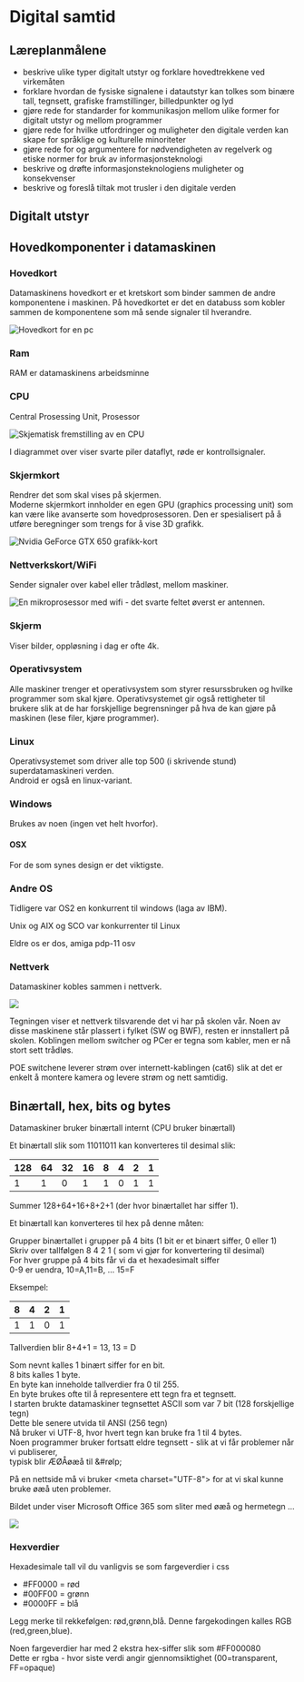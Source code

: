 # Digital samtid

## Læreplanmålene

* beskrive ulike typer digitalt utstyr og forklare hovedtrekkene ved virkemåten 
* forklare hvordan de fysiske signalene i datautstyr kan tolkes som binære tall, tegnsett, grafiske framstillinger, billedpunkter og lyd 
* gjøre rede for standarder for kommunikasjon mellom ulike former for digitalt utstyr og mellom programmer 
* gjøre rede for hvilke utfordringer og muligheter den digitale verden kan skape for språklige og kulturelle minoriteter 
* gjøre rede for og argumentere for nødvendigheten av regelverk og etiske normer for bruk av informasjonsteknologi 
* beskrive og drøfte informasjonsteknologiens muligheter og konsekvenser 
* beskrive og foreslå tiltak mot trusler i den digitale verden

## Digitalt utstyr <a id="digitalt-utstyr"></a>

## Hovedkomponenter i datamaskinen

### **Hovedkort**

Datamaskinens hovedkort er et kretskort som binder sammen de andre komponentene i maskinen. På hovedkortet er det en databuss som kobler sammen de komponentene som må sende signaler til hverandre.

![Hovedkort for en pc](../.gitbook/assets/image%20%285%29.png)

### **Ram**

RAM er datamaskinens arbeidsminne

### **CPU**

Central Prosessing Unit, Prosessor

![Skjematisk fremstilling av en CPU](../.gitbook/assets/image%20%283%29.png)

I diagrammet over viser svarte piler dataflyt, røde er kontrollsignaler.  


### **Skjermkort**

Rendrer det som skal vises på skjermen.  
Moderne skjermkort innholder en egen GPU \(graphics processing unit\) som kan være like avanserte som hovedprosessoren. Den er spesialisert på å utføre beregninger som trengs for å vise 3D grafikk.

![Nvidia GeForce GTX 650 grafikk-kort](../.gitbook/assets/image%20%287%29.png)

### **Nettverkskort/WiFi**

Sender signaler over kabel eller trådløst, mellom maskiner.

![En mikroprosessor med wifi - det svarte feltet &#xF8;verst er antennen.](../.gitbook/assets/image%20%286%29.png)

### **Skjerm**

Viser bilder, oppløsning i dag er ofte 4k. 

### Operativsystem <a id="operativsystem"></a>

Alle maskiner trenger et operativsystem som styrer resurssbruken og hvilke programmer som skal kjøre. Operativsystemet gir også rettigheter til brukere slik at de har forskjellige begrensninger på hva de kan gjøre på maskinen \(lese filer, kjøre programmer\).

### Linux

Operativsystemet som driver alle top 500 \(i skrivende stund\) superdatamaskineri verden.  
Android er også en linux-variant.

### Windows

Brukes av noen \(ingen vet helt hvorfor\).

#### OSX <a id="osx"></a>

For de som synes design er det viktigste.

### Andre OS

Tidligere var OS2 en konkurrent til windows \(laga av IBM\).

Unix og AIX og SCO var konkurrenter til Linux

Eldre os er dos, amiga pdp-11 osv

### Nettverk <a id="nettverk"></a>

Datamaskiner kobles sammen i nettverk.

![](https://audunhauge.gitbooks.io/it1-informasjonsteknologi1/content/assets/network-topology-idea.PNG)

Tegningen viser et nettverk tilsvarende det vi har på skolen vår. Noen av disse maskinene står plassert i fylket \(SW og BWF\), resten er innstallert på skolen. Koblingen mellom switcher og PCer er tegna som kabler, men er nå stort sett trådløs.

POE switchene leverer strøm over internett-kablingen \(cat6\) slik at det er enkelt å montere kamera og levere strøm og nett samtidig.

## Binærtall, hex, bits og bytes <a id="bin&#xE6;rtall-hex-bits-og-bytes"></a>

Datamaskiner bruker binærtall internt \(CPU bruker binærtall\)

Et binærtall slik som 11011011 kan konverteres til desimal slik:

| 128 | 64 | 32 | 16 | 8 | 4 | 2 | 1 |
| :--- | :--- | :--- | :--- | :--- | :--- | :--- | :--- |
| 1 | 1 | 0 | 1 | 1 | 0 | 1 | 1 |

Summer 128+64+16+8+2+1 \(der hvor binærtallet har siffer 1\).

Et binærtall kan konverteres til hex på denne måten:

Grupper binærtallet i grupper på 4 bits \(1 bit er et binært siffer, 0 eller 1\)  
Skriv over tallfølgen 8 4 2 1 \( som vi gjør for konvertering til desimal\)  
For hver gruppe på 4 bits får vi da et hexadesimalt siffer  
0-9 er uendra, 10=A,11=B, ... 15=F

Eksempel:

| 8 | 4 | 2 | 1 |
| :--- | :--- | :--- | :--- |
| 1 | 1 | 0 | 1 |

Tallverdien blir 8+4+1 = 13, 13 = D

Som nevnt kalles 1 binært siffer for en bit.  
8 bits kalles 1 byte.  
En byte kan inneholde tallverdier fra 0 til 255.  
En byte brukes ofte til å representere ett tegn fra et tegnsett.  
I starten brukte datamaskiner tegnsettet ASCII som var 7 bit \(128 forskjellige tegn\)  
Dette ble senere utvida til ANSI \(256 tegn\)  
Nå bruker vi UTF-8, hvor hvert tegn kan bruke fra 1 til 4 bytes.  
Noen programmer bruker fortsatt eldre tegnsett - slik at vi får problemer når vi publiserer,  
typisk blir ÆØÅøæå til &\#rølp;

På en nettside må vi bruker &lt;meta charset="UTF-8"&gt; for at vi skal kunne bruke øæå uten problemer.

Bildet under viser Microsoft Office 365 som sliter med øæå og hermetegn ...

![](https://audunhauge.gitbooks.io/it1-informasjonsteknologi1/content/assets/image.png)

### **Hexverdier**

Hexadesimale tall vil du vanligvis se som fargeverdier i css

* \#FF0000 = rød
* \#00FF00 = grønn
* \#0000FF = blå

Legg merke til rekkefølgen: rød,grønn,blå. Denne fargekodingen kalles RGB \(red,green,blue\).

Noen fargeverdier har med 2 ekstra hex-siffer slik som \#FF000080  
Dette er rgba - hvor siste verdi angir gjennomsiktighet \(00=transparent, FF=opaque\)

